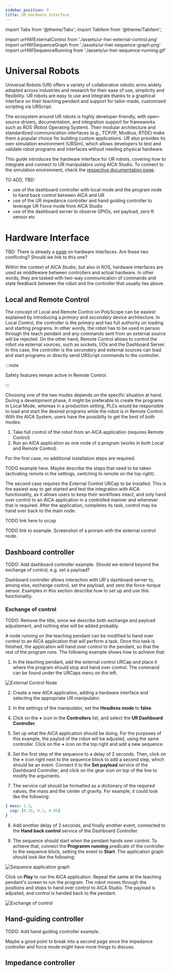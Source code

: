 ```yaml
---
sidebar_position: 9
title: UR Hardware Interface
---
```


import Tabs from '@theme/Tabs';
import TabItem from '@theme/TabItem';

import urHWIExternalControl from './assets/ur-hwi-external-control.png'
import urHWISequenceGraph from './assets/ur-hwi-sequence-graph.png'
import urHWISequenceRunning from './assets/ur-hwi-sequence-running.gif'

# Universal Robots

Universal Robots (UR) offers a variety of collaborative robotic arms widely adopted across industries and research for
their ease of use, simplicity and flexibility. UR robots are easy to use and integrate thanks to a graphical interface
on their teaching pendant and support for tailor-made, customized scripting via URScript.

The ecosystem around UR robots is highly developer-friendly, with open-source drivers, documentation, and integration
support for frameworks such as ROS (Robot Operating System). Their modular architecture and standardized communication
interfaces (e.g., TCP/IP, Modbus, RTDE) make them a popular choice for building custom applications. UR also provides
its own simulation environment (URSim), which allows developers to test and validate robot programs and interfaces
without needing physical hardware.

This guide introduces the hardware interface for UR robots, covering how to integrate and connect to UR manipulators
using AICA Studio. To connect to the simulation environment, check the
[respective documentation page](./ur-sim-guide.md).

TO ADD, TBD:

- use of the dashboard controller with local mode and the program node to hand back control between AICA and UR
- use of the UR impedance controller and hand guiding controller to leverage UR Force mode from AICA Studio
- use of the dashboard server to observe GPIOs, set payload, zero ft sensor etc

# Hardware Interface

TBD: There is already a [page](../../concepts/building-blocks/hardware-interfaces.md) on hardware interfaces. Are these
two conflicting? Should we link to this one?

Within the context of AICA Studio, but also in ROS, hardware interfaces are used as middleware between controllers and
actual hardware. In other words, they are tasked with two-way communication of commands and state feedback between the
robot and the controller that usually lies above.

## Local and Remote Control

The concept of Local and Remote Control on PolyScope can be easiest explained by introducing a _primary_ and _secondary_
device architecture. In Local Control, the controller is the _primary_ and has full authority on loading and starting
programs. In other words, the robot has to be used in person through the teach pendant and any commands sent from an
external source will be rejected. On the other hand, Remote Control allows to control the robot via external sources,
such as sockets, I/Os and the Dashboard Server. In this case, the controller is the _secondary_ and external sources can
load and start programs or directly send URScript commands to the controller.

:::note

Safety features remain active in Remote Control.

:::

Choosing one of the two modes depends on the specific situation at hand. During a development phase, it might be
preferable to create the programs in Local Mode, whereas in a production setting, PLCs would be responsible to load and
start the desired programs while the robot is in Remote Control. With the AICA System, users have the possiblity to get
the best of both modes:

1. Take full control of the robot from an AICA application (requires Remote Control)
2. Run an AICA application as one node of a program (works in both Local and Remote Control)

For the first case, no additional installation steps are required.

TODO example here. Maybe describe the steps that need to be taken (activating remote in the settings, switching to
remote on the top right).

The second case requires the External Control URCap to be installed. This is the easiest way to get started and test the
integration with AICA functionality, as it allows users to keep their workflows intact, and only hand over control to an
AICA application in a controlled manner and whenever that is required. After the application, completes its task,
control may be hand over back to the main node.

TODO link here to urcap

TODO link to example. Screenshot of a proram with the external control node.

## Dashboard controller

TODO: Add dashboard controller example. Should we extend beyond the exchange of control, e.g. set a payload?

Dashboard controller allows interaction with UR's dashboard server to, among else, exchange control, set the payload,
and zero the force-torque sensor. Examples in this section describe how to set up and use this functionality.

### Exchange of control

TODO: Remove the title, since we describe both exchange and payload adjustement, and nothing else will be added probably.

A node running on the teaching pendant can be modified to hand over control to an AICA application that will perform a
task. Once this task is finished, the application will hand over control to the pendant, so that the rest of the program
runs. The following example shows how to achieve that:

1. In the teaching pendant, add the external control URCap and place it where the program should stop and hand over
   control. The command can be found under the URCaps menu on the left.

<div class="text--center">
  <img src={urHWIExternalControl} alt="External Control Node" />
</div>

2. Create a new AICA application, adding a hardware interface and selecting the appropriate UR manipulator.

3. In the settings of the manipulator, set the **Headless mode** to **false**.

4. Click on the **+** icon in the **Controllers** list, and select the **UR Dashboard Controller**.

5. Set up what the AICA application should be doing. For the purposes of this example, the paylod of the robot will be
   adjusted, using the same controller. Click on the **+** icon on the top right and add a new sequence.

6. Set the first step of the sequence to a delay of 2 seconds. Then, click on the **+** icon right next to the sequence
   block to add a second step, which should be an event. Connect it to the **Set payload** service of the Dashboard
   Controller, and click on the gear icon on top of the line to modify the arguments.

7. The service call should be formatted as a dictionary of the required values, the mass and the center of gravity. For
   example, it could look like the following:

```yaml
{ mass: 1.2, 
  cog: [0.15, 0.1, 0.05] 
}
```

8. Add another delay of 2 seconds, and finally another event, connected to the **Hand back control** service of the
   Dashboard Controller.

9. The sequence should start when the pendant hands over control. To achieve that, connect the **Programm running**
   predicate of the controller to the sequence block, setting the event to **Start**. The application graph should look
   like the following:

<div class="text--center">
  <img src={urHWISequenceGraph} alt="Sequence application graph" />
</div>

Click on **Play** to run the AICA application. Repeat the same at the teaching pendant's screen to run the program. The
robot moves through the positions and stops to hand over control to AICA Studio. The payload is adjusted, and control is
handed back to the pendant.

<div class="text--center">
  <img src={urHWISequenceRunning} alt="Exchange of control" />
</div>

## Hand-guiding controller

TODO: Add hand guiding controller example.

Maybe a good point to break into a second page since the impedance controller and force mode might have more things to
discuss.

## Impedance controller
